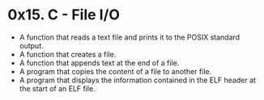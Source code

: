 # 0x15. C - File I/O
* A function that reads a text file and prints it to the POSIX standard output.
* A function that creates a file.
* A function that appends text at the end of a file.
* A program that copies the content of a file to another file.
* A program that displays the information contained in the ELF header at the start of an ELF file.
